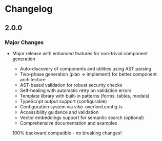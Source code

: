 # Changelog

## 2.0.0

### Major Changes

- Major release with enhanced features for non-trivial component generation

  - Auto-discovery of components and utilities using AST parsing
  - Two-phase generation (plan → implement) for better component architecture
  - AST-based validation for robust security checks
  - Self-healing with automatic retry on validation errors
  - Template library with built-in patterns (forms, tables, modals)
  - TypeScript output support (configurable)
  - Configuration system via vibe-overlord.config.ts
  - Accessibility guidance and validation
  - Vector embeddings support for semantic search (optional)
  - Comprehensive documentation and examples

  100% backward compatible - no breaking changes!
